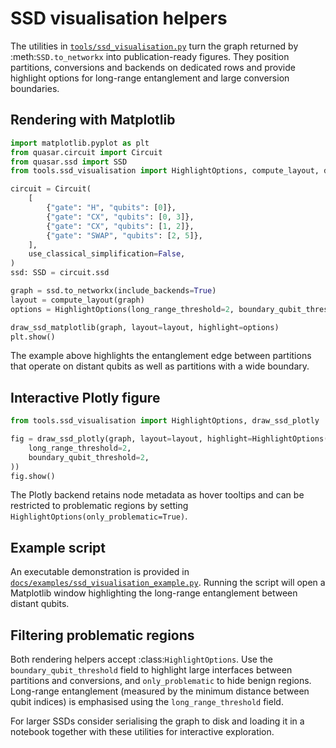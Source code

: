 # SSD visualisation helpers

The utilities in [`tools/ssd_visualisation.py`](../tools/ssd_visualisation.py)
turn the graph returned by :meth:`SSD.to_networkx` into publication-ready
figures.  They position partitions, conversions and backends on
dedicated rows and provide highlight options for long-range entanglement
and large conversion boundaries.

## Rendering with Matplotlib

```python
import matplotlib.pyplot as plt
from quasar.circuit import Circuit
from quasar.ssd import SSD
from tools.ssd_visualisation import HighlightOptions, compute_layout, draw_ssd_matplotlib

circuit = Circuit(
    [
        {"gate": "H", "qubits": [0]},
        {"gate": "CX", "qubits": [0, 3]},
        {"gate": "CX", "qubits": [1, 2]},
        {"gate": "SWAP", "qubits": [2, 5]},
    ],
    use_classical_simplification=False,
)
ssd: SSD = circuit.ssd

graph = ssd.to_networkx(include_backends=True)
layout = compute_layout(graph)
options = HighlightOptions(long_range_threshold=2, boundary_qubit_threshold=2)

draw_ssd_matplotlib(graph, layout=layout, highlight=options)
plt.show()
```

The example above highlights the entanglement edge between partitions that
operate on distant qubits as well as partitions with a wide boundary.

## Interactive Plotly figure

```python
from tools.ssd_visualisation import HighlightOptions, draw_ssd_plotly

fig = draw_ssd_plotly(graph, layout=layout, highlight=HighlightOptions(
    long_range_threshold=2,
    boundary_qubit_threshold=2,
))
fig.show()
```

The Plotly backend retains node metadata as hover tooltips and can be
restricted to problematic regions by setting
``HighlightOptions(only_problematic=True)``.

## Example script

An executable demonstration is provided in
[`docs/examples/ssd_visualisation_example.py`](examples/ssd_visualisation_example.py).
Running the script will open a Matplotlib window highlighting the
long-range entanglement between distant qubits.

## Filtering problematic regions

Both rendering helpers accept :class:`HighlightOptions`.  Use the
``boundary_qubit_threshold`` field to highlight large interfaces between
partitions and conversions, and ``only_problematic`` to hide benign
regions.  Long-range entanglement (measured by the minimum distance
between qubit indices) is emphasised using the ``long_range_threshold``
field.

For larger SSDs consider serialising the graph to disk and loading it in a
notebook together with these utilities for interactive exploration.
